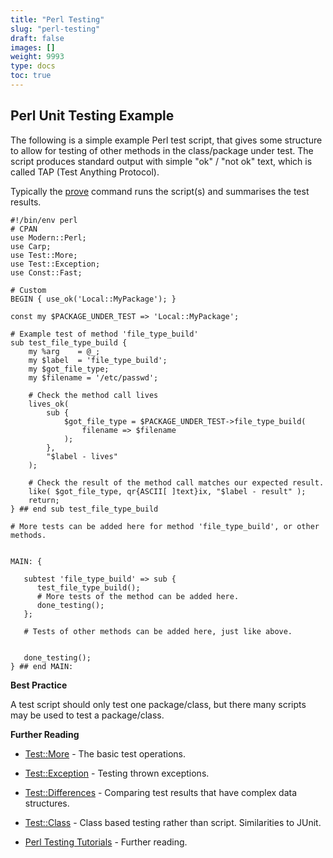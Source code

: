 ```yaml
---
title: "Perl Testing"
slug: "perl-testing"
draft: false
images: []
weight: 9993
type: docs
toc: true
---
```


## Perl Unit Testing Example
The following is a simple example Perl test script, that gives some structure to allow for testing of other methods in the class/package under test.
The script produces standard output with simple "ok" / "not ok" text, which is called TAP (Test Anything Protocol).

Typically the [prove][1] command runs the script(s) and summarises the test results.


    #!/bin/env perl
    # CPAN
    use Modern::Perl;
    use Carp;
    use Test::More;
    use Test::Exception;
    use Const::Fast;
    
    # Custom
    BEGIN { use_ok('Local::MyPackage'); }
    
    const my $PACKAGE_UNDER_TEST => 'Local::MyPackage';

    # Example test of method 'file_type_build'
    sub test_file_type_build {
        my %arg    = @_;
        my $label  = 'file_type_build';
        my $got_file_type;
        my $filename = '/etc/passwd';

        # Check the method call lives
        lives_ok(
            sub {
                $got_file_type = $PACKAGE_UNDER_TEST->file_type_build(
                    filename => $filename
                );
            },
            "$label - lives"
        );

        # Check the result of the method call matches our expected result.
        like( $got_file_type, qr{ASCII[ ]text}ix, "$label - result" );
        return;
    } ## end sub test_file_type_build

    # More tests can be added here for method 'file_type_build', or other methods.


    MAIN: {

       subtest 'file_type_build' => sub {
          test_file_type_build();
          # More tests of the method can be added here.
          done_testing();
       };

       # Tests of other methods can be added here, just like above.


       done_testing();
    } ## end MAIN:

**Best Practice**

A test script should only test one package/class, but there many scripts may be used to test a package/class.

**Further Reading**
* [Test::More][2] - The basic test operations.
* [Test::Exception][3] - Testing thrown exceptions.
* [Test::Differences][4] - Comparing test results that have complex data structures.
* [Test::Class][5] - Class based testing rather than script. Similarities to JUnit.
* [Perl Testing Tutorials][6] - Further reading.


  [1]: http://perldoc.perl.org/prove.html
  [2]: http://perldoc.perl.org/Test/More.html
  [3]: http://search.cpan.org/~adie/Test-Exception/lib/Test/Exception.pm
  [4]: http://search.cpan.org/~dcantrell/Test-Differences/lib/Test/Differences.pm
  [5]: http://search.cpan.org/~ether/Test-Class/lib/Test/Class.pm
  [6]: http://sqa.fyicenter.com/Perl_Test_Tutorial/

